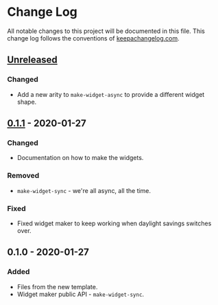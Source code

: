 # Change Log
All notable changes to this project will be documented in this file. This change log follows the conventions of [keepachangelog.com](http://keepachangelog.com/).

## [Unreleased]
### Changed
- Add a new arity to `make-widget-async` to provide a different widget shape.

## [0.1.1] - 2020-01-27
### Changed
- Documentation on how to make the widgets.

### Removed
- `make-widget-sync` - we're all async, all the time.

### Fixed
- Fixed widget maker to keep working when daylight savings switches over.

## 0.1.0 - 2020-01-27
### Added
- Files from the new template.
- Widget maker public API - `make-widget-sync`.

[Unreleased]: https://github.com/your-name/six_degs_of_bacon/compare/0.1.1...HEAD
[0.1.1]: https://github.com/your-name/six_degs_of_bacon/compare/0.1.0...0.1.1
